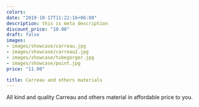 ```yaml
---
colors:
date: "2019-10-17T11:22:16+06:00"
description: this is meta description
discount_price: "10.00"
draft: false
images:
- images/showcase/carreau.jpg
- images/showcase/carreau2.jpg
- images/showcase/tubegorger.jpg
- images/showcase/point.jpg
price: "11.00" 

title: Carreau and others materials
---
```


All kind and quality Carreau and others material in affordable price to you.
